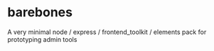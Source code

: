 # barebones
A very minimal node / express / frontend_toolkit / elements pack for prototyping admin tools
